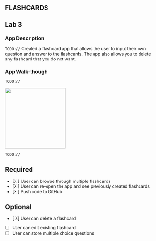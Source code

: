 ## FLASHCARDS

## Lab 3

### App Description
`TODO://` Created a flashcard app that allows the user to input their own question and answer to the flashcards. The app also allows you to delete any flashcard that you do not want.

### App Walk-though
`TODO://` 

<img src="http://g.recordit.co/CEUcOSamRw.gif" width=200><br>

`TODO://` 

## Required
- [X ] User can browse through multiple flashcards
- [X ] User can re-open the app and see previously created flashcards
- [X ] Push code to GitHub
## Optional
- [ X] User can delete a flashcard
- [ ] User can edit existing flashcard
- [ ] User can store multiple choice questions
